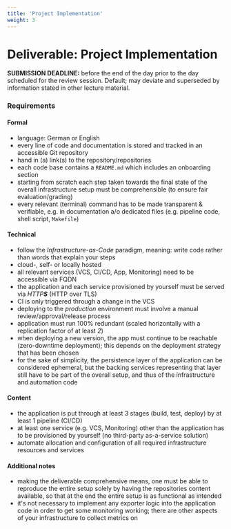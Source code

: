 ```yaml
---
title: 'Project Implementation'
weight: 3
---
```



Deliverable: Project Implementation
===================================


__SUBMISSION DEADLINE:__ before the end of the day prior to the day scheduled for the review session.
    Default; may deviate and superseded by information stated in other lecture material.


### Requirements

#### Formal

* language: German or English
* every line of code and documentation is stored and tracked in an accessible Git repository
* hand in (a) link(s) to the repository/repositories
* each code base contains a `README.md` which includes an onboarding section
* starting from scratch each step taken towards the final state of the overall infrastructure setup must be
  comprehensible (to ensure fair evaluation/grading)
* every relevant (terminal) command has to be made transparent & verifiable, e.g. in documentation a/o dedicated files
  (e.g. pipeline code, shell script, `Makefile`)


#### Technical

* follow the *Infrastructure-as-Code* paradigm, meaning: write code rather than words that explain your steps
* cloud-, self- or locally hosted
* all relevant services (VCS, CI/CD, App, Monitoring) need to be accessible via FQDN
* the application and each service provisioned by yourself must be served via _HTTP**S**_ (HTTP over TLS)
* CI is only triggered through a change in the VCS
* deploying to the *production* environment must involve a manual review/approval/release process
* application must run 100% redundant (scaled horizontally with a replication factor of at least *2*)
* when deploying a new version, the app must continue to be reachable (zero-downtime deployment); this
  depends on the deployment strategy that has been chosen
* for the sake of simplicity, the persistence layer of the application can be considered ephemeral, but
  the backing services representing that layer still have to be part of the overall setup, and thus of
  the infrastructure and automation code


#### Content

* the application is put through at least 3 stages (build, test, deploy) by at least 1 pipeline (CI/CD)
* at least one service (e.g. VCS, Monitoring) other than the application has to be provisioned by yourself (no
  third-party as-a-service solution)
* automate allocation and configuration of all required infrastructure resources and services


#### Additional notes

* making the deliverable comprehensive means, one must be able to reproduce the entire setup solely by having the
  repositories content available, so that at the end the entire setup is as functional as intended
* it's not necessary to implement any exporter logic into the application code in order to get some monitoring 
  working; there are other aspects of your infrastructure to collect metrics on
